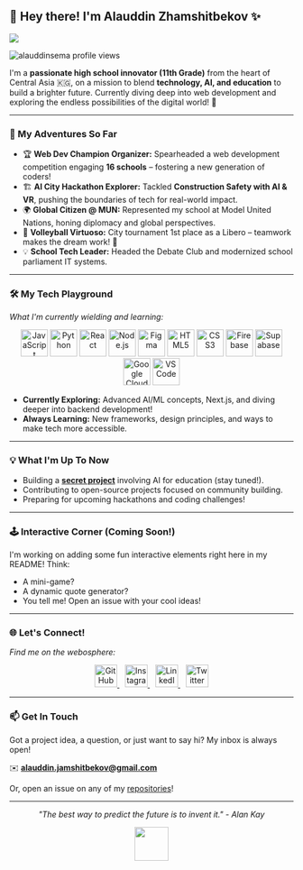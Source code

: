 ## 👋 Hey there! I'm Alauddin Zhamshitbekov ✨

![](https://user-images.githubusercontent.com/18350557/176309783-0785949b-9127-417c-8b55-ab5a4333674e.gif)

<p align="left"> <img src="https://komarev.com/ghpvc/?username=alauddinsema&label=Profile%20Views&color=0e75b6&style=flat-square" alt="alauddinsema profile views"/> </p>

I'm a **passionate high school innovator (11th Grade)** from the heart of Central Asia 🇰🇬, on a mission to blend **technology, AI, and education** to build a brighter future. Currently diving deep into web development and exploring the endless possibilities of the digital world! 🚀

---

### 🚀 My Adventures So Far

*   🏆 **Web Dev Champion Organizer:** Spearheaded a web development competition engaging **16 schools** – fostering a new generation of coders!
*   🏗️ **AI City Hackathon Explorer:** Tackled **Construction Safety with AI & VR**, pushing the boundaries of tech for real-world impact.
*   🌍 **Global Citizen @ MUN:** Represented my school at Model United Nations, honing diplomacy and global perspectives.
*   🏐 **Volleyball Virtuoso:** City tournament 1st place as a Libero – teamwork makes the dream work! 🥇
*   💡 **School Tech Leader:** Headed the Debate Club and modernized school parliament IT systems.

---

### 🛠️ My Tech Playground

*What I'm currently wielding and learning:*

<p align="center">
  <a href="https://developer.mozilla.org/en-US/docs/Web/JavaScript" title="JavaScript"><img src="https://raw.githubusercontent.com/danielcranney/readme-generator/main/public/icons/skills/javascript-colored.svg" width="48" height="48" alt="JavaScript" /></a>
  <a href="https://www.python.org/" title="Python"><img src="https://raw.githubusercontent.com/danielcranney/readme-generator/main/public/icons/skills/python-colored.svg" width="48" height="48" alt="Python" /></a>
  <a href="https://reactjs.org/" title="React"><img src="https://raw.githubusercontent.com/danielcranney/readme-generator/main/public/icons/skills/react-colored.svg" width="48" height="48" alt="React" /></a>
  <a href="https://nodejs.org/" title="Node.js"><img src="https://raw.githubusercontent.com/danielcranney/readme-generator/main/public/icons/skills/nodejs-colored.svg" width="48" height="48" alt="Node.js" /></a> <!-- Added Node.js as an example -->
  <a href="https://www.figma.com/" title="Figma"><img src="https://raw.githubusercontent.com/danielcranney/readme-generator/main/public/icons/skills/figma-colored.svg" width="48" height="48" alt="Figma" /></a> <!-- Added Figma as an example -->
  <a href="https://developer.mozilla.org/en-US/docs/Web/HTML" title="HTML5"><img src="https://raw.githubusercontent.com/danielcranney/readme-generator/main/public/icons/skills/html5-colored.svg" width="48" height="48" alt="HTML5" /></a>
  <a href="https://developer.mozilla.org/en-US/docs/Web/CSS" title="CSS3"><img src="https://raw.githubusercontent.com/danielcranney/readme-generator/main/public/icons/skills/css3-colored.svg" width="48" height="48" alt="CSS3" /></a>
  <a href="https://firebase.google.com/" title="Firebase"><img src="https://raw.githubusercontent.com/danielcranney/readme-generator/main/public/icons/skills/firebase-colored.svg" width="48" height="48" alt="Firebase" /></a>
  <a href="https://supabase.io/" title="Supabase"><img src="https://raw.githubusercontent.com/danielcranney/readme-generator/main/public/icons/skills/supabase-colored.svg" width="48" height="48" alt="Supabase" /></a>
  <a href="https://cloud.google.com/" title="Google Cloud"><img src="https://raw.githubusercontent.com/danielcranney/readme-generator/main/public/icons/skills/googlecloud-colored.svg" width="48" height="48" alt="Google Cloud" /></a>
  <a href="https://code.visualstudio.com/" title="VS Code"><img src="https://raw.githubusercontent.com/danielcranney/readme-generator/main/public/icons/skills/visualstudiocode.svg" width="48" height="48" alt="VS Code" /></a>
</p>

*   **Currently Exploring:** Advanced AI/ML concepts, Next.js, and diving deeper into backend development!
*   **Always Learning:** New frameworks, design principles, and ways to make tech more accessible.

---

### 💡 What I'm Up To Now

*   Building a [**secret project**](https://github.com/alauddinsema) involving AI for education (stay tuned!).
*   Contributing to open-source projects focused on community building.
*   Preparing for upcoming hackathons and coding challenges!

---

### 🕹️ Interactive Corner (Coming Soon!)

I'm working on adding some fun interactive elements right here in my README! Think:

*   A mini-game?
*   A dynamic quote generator?
*   You tell me! Open an issue with your cool ideas!

---

### 🌐 Let's Connect!

*Find me on the webosphere:*

<p align="center">
  <a href="https://github.com/alauddinsema" target="_blank" rel="noreferrer" style="margin-right: 10px;">
    <img src="https://raw.githubusercontent.com/danielcranney/readme-generator/main/public/icons/socials/github-dark.svg" width="40" height="40" alt="GitHub" />
  </a>
  <a href="https://www.instagram.com/alaudin4323" target="_blank" rel="noreferrer" style="margin-right: 10px;">
    <img src="https://raw.githubusercontent.com/danielcranney/readme-generator/main/public/icons/socials/instagram-dark.svg" width="40" height="40" alt="Instagram" />
  </a>
  <a href="https://www.linkedin.com/in/alauddin-zhamshitbekov-example/" target="_blank" rel="noreferrer" style="margin-right: 10px;"> <!-- Placeholder LinkedIn -->
    <img src="https://raw.githubusercontent.com/danielcranney/readme-generator/main/public/icons/socials/linkedin-dark.svg" width="40" height="40" alt="LinkedIn" />
  </a>
  <a href="https://twitter.com/alauddinsema_dev" target="_blank" rel="noreferrer"> <!-- Placeholder Twitter -->
    <img src="https://raw.githubusercontent.com/danielcranney/readme-generator/main/public/icons/socials/twitter-dark.svg" width="40" height="40" alt="Twitter" />
  </a>
</p>

---

### 📫 Get In Touch

Got a project idea, a question, or just want to say hi? My inbox is always open!

✉️ **[alauddin.jamshitbekov@gmail.com](mailto:alauddin.jamshitbekov@gmail.com)**

Or, open an issue on any of my [repositories](https://github.com/alauddinsema?tab=repositories)!

---

<p align="center">
  <em>"The best way to predict the future is to invent it." - Alan Kay</em>
</p>

<p align="center">
  <img src="https://media.giphy.com/media/LnQjpWaON8nhr21vNW/giphy.gif" width="60">
</p>
